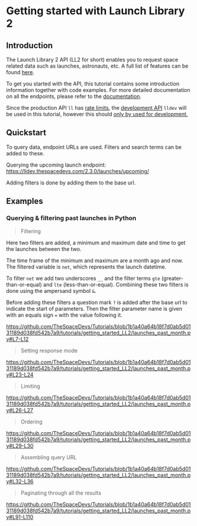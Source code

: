 # Getting started with Launch Library 2

## Introduction
The Launch Library 2 API (LL2 for short) enables you to request space related data such as launches, astronauts, etc.
A full list of features can be found [here](https://thespacedevs.com/llapi).

To get you started with the API, this tutorial contains some introduction information together with code examples.
For more detailed documentation on all the endpoints, please refer to the [documentation](https://ll.thespacedevs.com/docs/).

Since the production API `ll` has [rate limits](../../faqs/faq_LL2.md#free-and-paid-access), the [development API](../../faqs/faq_LL2.md#what-is-lldev) `lldev` will be used in this tutorial, however this should <u>only by used for development.</u>

## Quickstart

To query data, endpoint URLs are used.
Filters and search terms can be added to these.

Querying the upcoming launch endpoint: https://lldev.thespacedevs.com/2.3.0/launches/upcoming/

Adding filters is done by adding them to the base url.


## Examples

### Querying & filtering past launches in Python

> Filtering

Here two filters are added, a minimum and maximum date and time to get the launches between the two.

The time frame of the minimum and maximum are a month ago and now.
The filtered variable is `net`, which represents the launch datetime.

To filter `net` we add two underscores `__` and the filter terms `gte` (greater-than-or-equal) and `lte` (less-than-or-equal).
Combining these two filters is done using the ampersand symbol `&`.

Before adding these filters a question mark `?` is added after the base url to indicate the start of parameters.
Then the filter parameter name is given with an equals sign `=` with the value following it.

https://github.com/TheSpaceDevs/Tutorials/blob/1b1a40a64b18f7d0ab5d0131189d038fd542b7a9/tutorials/getting_started_LL2/launches_past_month.py#L7-L12

> Setting response mode

https://github.com/TheSpaceDevs/Tutorials/blob/1b1a40a64b18f7d0ab5d0131189d038fd542b7a9/tutorials/getting_started_LL2/launches_past_month.py#L23-L24

> Limiting

https://github.com/TheSpaceDevs/Tutorials/blob/1b1a40a64b18f7d0ab5d0131189d038fd542b7a9/tutorials/getting_started_LL2/launches_past_month.py#L26-L27

> Ordering

https://github.com/TheSpaceDevs/Tutorials/blob/1b1a40a64b18f7d0ab5d0131189d038fd542b7a9/tutorials/getting_started_LL2/launches_past_month.py#L29-L30

> Assembling query URL

https://github.com/TheSpaceDevs/Tutorials/blob/1b1a40a64b18f7d0ab5d0131189d038fd542b7a9/tutorials/getting_started_LL2/launches_past_month.py#L32-L36

> Paginating through all the results

https://github.com/TheSpaceDevs/Tutorials/blob/1b1a40a64b18f7d0ab5d0131189d038fd542b7a9/tutorials/getting_started_LL2/launches_past_month.py#L91-L110
